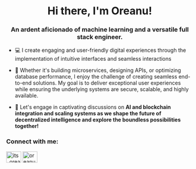 <h1 align="center">Hi there, I'm Oreanu! </h1>
<h3 align="center">An ardent aficionado of machine learning and a versatile full stack engineer.</h3>

- 💻 I create engaging and user-friendly digital experiences through the implementation of intuitive interfaces and seamless interactions 

- 🚀 Whether it's building microservices, designing APIs, or optimizing database performance, I enjoy the challenge of creating seamless end-to-end solutions. My goal is to deliver exceptional user experiences while ensuring the underlying systems are secure, scalable, and highly available.

- 💬 Let's engage in captivating discussions on **AI and blockchain integration and scaling systems as we shape the future of decentralized intelligence and explore the boundless possibilities together!**

<h3 align="left">Connect with me:</h3>
<p align="left">
<a href="https://twitter.com/its_oreanu" target="blank"><img align="center" src="https://raw.githubusercontent.com/rahuldkjain/github-profile-readme-generator/master/src/images/icons/Social/twitter.svg" alt="its_oreanu" height="30" width="40" /></a>
<a href="https://linkedin.com/in/oreanu-olayemi-b45517116" target="blank"><img align="center" src="https://raw.githubusercontent.com/rahuldkjain/github-profile-readme-generator/master/src/images/icons/Social/linked-in-alt.svg" alt="oreanu" height="30" width="40" /></a>
</p>
